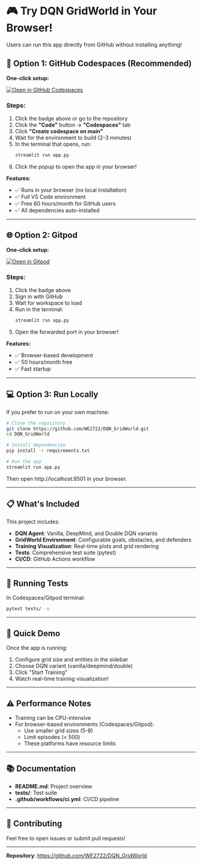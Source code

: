 # 🎮 Try DQN GridWorld in Your Browser!

Users can run this app directly from GitHub without installing anything!

## 🚀 Option 1: GitHub Codespaces (Recommended)

**One-click setup:**

[![Open in GitHub Codespaces](https://github.com/codespaces/badge.svg)](https://codespaces.new/WE2722/DQN_GridWorld)

### Steps:
1. Click the badge above or go to the repository
2. Click the **"Code"** button → **"Codespaces"** tab
3. Click **"Create codespace on main"**
4. Wait for the environment to build (2-3 minutes)
5. In the terminal that opens, run:
   ```bash
   streamlit run app.py
   ```
6. Click the popup to open the app in your browser!

**Features:**
- ✅ Runs in your browser (no local installation)
- ✅ Full VS Code environment
- ✅ Free 60 hours/month for GitHub users
- ✅ All dependencies auto-installed

---

## 🌐 Option 2: Gitpod

**One-click setup:**

[![Open in Gitpod](https://gitpod.io/button/open-in-gitpod.svg)](https://gitpod.io/#https://github.com/WE2722/DQN_GridWorld)

### Steps:
1. Click the badge above
2. Sign in with GitHub
3. Wait for workspace to load
4. Run in the terminal:
   ```bash
   streamlit run app.py
   ```
5. Open the forwarded port in your browser!

**Features:**
- ✅ Browser-based development
- ✅ 50 hours/month free
- ✅ Fast startup

---

## 💻 Option 3: Run Locally

If you prefer to run on your own machine:

```bash
# Clone the repository
git clone https://github.com/WE2722/DQN_GridWorld.git
cd DQN_GridWorld

# Install dependencies
pip install -r requirements.txt

# Run the app
streamlit run app.py
```

Then open http://localhost:8501 in your browser.

---

## 📋 What's Included

This project includes:
- **DQN Agent**: Vanilla, DeepMind, and Double DQN variants
- **GridWorld Environment**: Configurable goals, obstacles, and defenders
- **Training Visualization**: Real-time plots and grid rendering
- **Tests**: Comprehensive test suite (pytest)
- **CI/CD**: GitHub Actions workflow

---

## 🧪 Running Tests

In Codespaces/Gitpod terminal:

```bash
pytest tests/ -v
```

---

## 🎯 Quick Demo

Once the app is running:
1. Configure grid size and entities in the sidebar
2. Choose DQN variant (vanilla/deepmind/double)
3. Click "Start Training"
4. Watch real-time training visualization!

---

## ⚠️ Performance Notes

- Training can be CPU-intensive
- For browser-based environments (Codespaces/Gitpod):
  - Use smaller grid sizes (5-8)
  - Limit episodes (< 500)
  - These platforms have resource limits

---

## 📚 Documentation

- **README.md**: Project overview
- **tests/**: Test suite
- **.github/workflows/ci.yml**: CI/CD pipeline

---

## 🤝 Contributing

Feel free to open issues or submit pull requests!

---

**Repository**: https://github.com/WE2722/DQN_GridWorld
